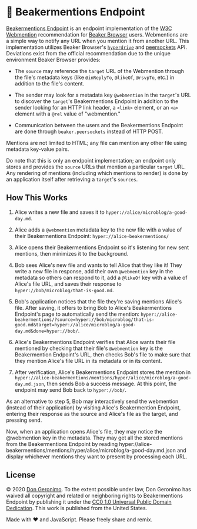 # 📡 Beakermentions Endpoint

[Beakermentions Endpoint][1] is an endpoint implementation of the [W3C][2] [Webmention][3] recommendation for [Beaker Browser][4] users. Webmentions are a simple way to notify any URL when you mention it from another URL. This implementation utilizes Beaker Browser's [`hyperdrive`][5] and [peersockets][6] API. Deviations exist from the official recommendation due to the unique environment Beaker Browser provides:

* The `source` may reference the `target` URL of the Webmention through the file's metadata keys (like `@inReplyTo`, `@likeOf`, `@rsvpTo`, etc.) in addition to the file's content.

* The sender may look for a metadata key `@webmention` in the `target`'s URL to discover the `target`'s Beakermentions Endpoint in addition to the sender looking for an HTTP link header, a `<link>` element, or an `<a>` element with a `@rel` value of "webmention."

* Communication between the users and the Beakermentions Endpoint are done through `beaker.peersockets` instead of HTTP POST.

Mentions are not limited to HTML; any file can mention any other file using metadata key-value pairs.

Do note that this is only an endpoint implementation; an endpoint only stores and provides the `source` URLs that mention a particular `target` URL. Any rendering of mentions (including which mentions to render) is done by an application itself after retrieving a `target`'s `sources`.

## How This Works

1. Alice writes a new file and saves it to `hyper://alice/microblog/a-good-day.md`.

2. Alice adds a `@webmention` metadata key to the new file with a value of their Beakermentions Endpoint: `hyper://alice-beakermentions/`

3. Alice opens their Beakermentions Endpoint so it's listening for new sent mentions, then minimizes it to the background.

4. Bob sees Alice's new file and wants to tell Alice that they like it! They write a new file in response, add their own `@webmention` key in the metadata so others can respond to it, add a `@likeOf` key with a value of Alice's file URL, and saves their response to `hyper://bob/microblog/that-is-good.md`.

5. Bob's application notices that the file they're saving mentions Alice's file. After saving, it offers to bring Bob to Alice's Beakermentions Endpoint's page to automatically send the mention: `hyper://alice-beakermentions/?source=hyper://bob/microblog/that-is-good.md&target=hyper://alice/microblog/a-good-day.md&done=hyper://bob/`.

6. Alice's Beakermentions Endpoint verifies that Alice wants their file mentioned by checking that their file's `@webmention` key is the Beakermention Endpoint's URL, then checks Bob's file to make sure that they mention Alice's file URL in its metadata or in its content.

7. After verification, Alice's Beakermentions Endpoint stores the mention in `hyper://alice-beakermentions/mentions/hyper/alice/microblog/a-good-day.md.json`, then sends Bob a success message. At this point, the endpoint may send Bob back to `hyper://bob/`.

As an alternative to step 5, Bob may interactively send the webmention (instead of their application) by visiting Alice's Beakermention Endpoint, entering their response as the source and Alice's file as the target, and pressing send.

Now, when an application opens Alice's file, they may notice the @webmention key in the metadata. They may get all the stored mentions from the Beakermentions Endpoint by reading hyper://alice-beakermentions/mentions/hyper/alice/microblog/a-good-day.md.json and display whichever mentions they want to present by processing each URL.

## License
© 2020 [Don Geronimo][7]. To the extent possible under law, Don Geronimo has waived all copyright and related or neighboring rights to Beakermentions Endpoint by publishing it under the [CC0 1.0 Universal Public Domain Dedication][8]. This work is published from the United States.

Made with ❤️ and JavaScript. Please freely share and remix.

[1]: hyper://c34b768fb205adbcd22474177f1b24ba202a44da171b452ec5aef6cd4e744d25/
[2]: https://www.w3.org/
[3]: https://www.w3.org/TR/webmention/
[4]: https://beakerbrowser.com/
[5]: https://docs.beakerbrowser.com/apis/beaker.hyperdrive/
[6]: https://docs.beakerbrowser.com/apis/beaker.peersockets/
[7]: hyper://9fa076bdc2a83f6d0d32ec010a71113b0d25eccf300a5eaedf72cf3326546c9a/
[8]: hyper://c34b768fb205adbcd22474177f1b24ba202a44da171b452ec5aef6cd4e744d25/LICENSE.md